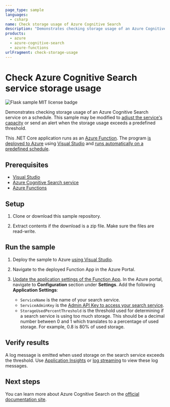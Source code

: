 ```yaml
---
page_type: sample
languages:
  - csharp
name: Check storage usage of Azure Cognitive Search
description: "Demonstrates checking storage usage of an Azure Cognitive Search service. This example builds a C# Function App using the Azure Cognitive Search .NET SDK."
products:
  - azure
  - azure-cognitive-search
  - azure-functions
urlFragment: check-storage-usage
---
```


# Check Azure Cognitive Search service storage usage

![Flask sample MIT license badge](https://img.shields.io/badge/license-MIT-green.svg)

Demonstrates checking storage usage of an Azure Cognitive Search service on a schedule. This sample may be modified to [adjust the service's capacity](https://docs.microsoft.com/azure/search/search-capacity-planning) or send an alert when the storage usage exceeds a predefined threshold.

This .NET Core application runs as an [Azure Function](https://docs.microsoft.com/azure/azure-functions/functions-overview). The program [is deployed to Azure](https://docs.microsoft.com/azure/azure-functions/functions-create-your-first-function-visual-studio?tabs=in-process) using [Visual Studio](https://visualstudio.microsoft.com/downloads/) and [runs automatically on a predefined schedule](https://docs.microsoft.com/azure/azure-functions/functions-create-scheduled-function).

## Prerequisites

- [Visual Studio](https://visualstudio.microsoft.com/downloads/)
- [Azure Cognitive Search service](https://docs.microsoft.com/azure/search/search-create-service-portal)
- [Azure Functions](https://docs.microsoft.com/azure/azure-functions/functions-overview)

## Setup

1. Clone or download this sample repository.

1. Extract contents if the download is a zip file. Make sure the files are read-write.

## Run the sample

1. Deploy the sample to Azure [using Visual Studio](https://docs.microsoft.com/azure/azure-functions/functions-create-your-first-function-visual-studio?tabs=in-process#publish-the-project-to-azure).

1. Navigate to the deployed Function App in the Azure Portal.

1. [Update the application settings of the Function App](https://docs.microsoft.com/azure/azure-functions/functions-how-to-use-azure-function-app-settings?tabs=portal). In the Azure portal, navigate to **Configuration** section under **Settings**. Add the following **Application Settings**:

   + `ServiceName` is the name of your search service.
   + `ServiceAdminKey` is the [Admin API Key to access your search service](https://docs.microsoft.com/azure/search/search-security-api-keys#find-existing-keys).
   + `StorageUsedPercentThreshold` is the threshold used for determining if a search service is using too much storage. This should be a decimal number between 0 and 1 which translates to a percentage of used storage. For example, 0.8 is 80% of used storage.

## Verify results

A log message is emitted  when used storage on the search service exceeds the threshold. Use [Application Insights](https://docs.microsoft.com/azure/azure-functions/analyze-telemetry-data) or [log streaming](https://docs.microsoft.com/azure/azure-functions/streaming-logs) to view these log messages.

## Next steps

You can learn more about Azure Cognitive Search on the [official documentation site](https://docs.microsoft.com/azure/search).
